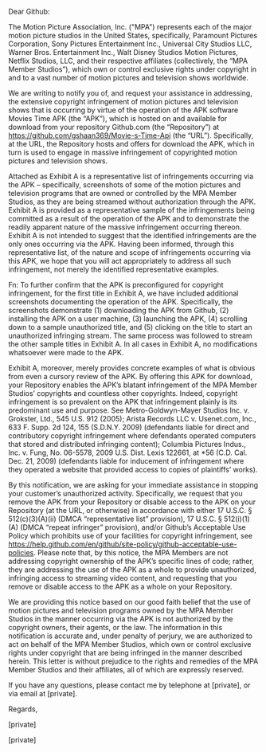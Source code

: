 Dear Github:

 

The Motion Picture Association, Inc. ("MPA") represents each of the major motion picture studios in the United States, specifically, Paramount Pictures Corporation, Sony Pictures Entertainment Inc., Universal City Studios LLC, Warner Bros. Entertainment Inc., Walt Disney Studios Motion Pictures, Netflix Studios, LLC, and their respective affiliates (collectively, the “MPA Member Studios”), which own or control exclusive rights under copyright in and to a vast number of motion pictures and television shows worldwide.

 

We are writing to notify you of, and request your assistance in addressing, the extensive copyright infringement of motion pictures and television shows that is occurring by virtue of the operation of the APK software Movies Time APK (the “APK”), which is hosted on and available for download from your repository Github.com (the “Repository”) at https://github.com/gshaan369/Movie-s-Time-Api (the “URL”). Specifically, at the URL, the Repository hosts and offers for download the APK, which in turn is used to engage in massive infringement of copyrighted motion pictures and television shows.

 

Attached as Exhibit A is a representative list of infringements occurring via the APK – specifically, screenshots of some of the motion pictures and television programs that are owned or controlled by the MPA Member Studios, as they are being streamed without authorization through the APK. Exhibit A is provided as a representative sample of the infringements being committed as a result of the operation of the APK and to demonstrate the readily apparent nature of the massive infringement occurring thereon. Exhibit A is not intended to suggest that the identified infringements are the only ones occurring via the APK. Having been informed, through this representative list, of the nature and scope of infringements occurring via this APK, we hope that you will act appropriately to address all such infringement, not merely the identified representative examples.

 

Fn:  To further confirm that the APK is preconfigured for copyright infringement, for the first title in Exhibit A, we have included additional screenshots documenting the operation of the APK.  Specifically, the screenshots demonstrate (1) downloading the APK from Github, (2) installing the APK on a user machine, (3) launching the APK, (4) scrolling down to a sample unauthorized title, and (5) clicking on the title to start an unauthorized infringing stream.  The same process was followed to stream the other sample titles in Exhibit A.  In all cases in Exhibit A, no modifications whatsoever were made to the APK. 

 

Exhibit A, moreover, merely provides concrete examples of what is obvious from even a cursory review of the APK. By offering this APK for download, your Repository enables the APK’s blatant infringement of the MPA Member Studios’ copyrights and countless other copyrights. Indeed, copyright infringement is so prevalent on the APK that infringement plainly is its predominant use and purpose. See Metro-Goldwyn-Mayer Studios Inc. v. Grokster, Ltd., 545 U.S. 912 (2005); Arista Records LLC v. Usenet.com, Inc., 633 F. Supp. 2d 124, 155 (S.D.N.Y. 2009) (defendants liable for direct and contributory copyright infringement where defendants operated computers that stored and distributed infringing content); Columbia Pictures Indus., Inc. v. Fung, No. 06-5578, 2009 U.S. Dist. Lexis 122661, at *56 (C.D. Cal. Dec. 21, 2009) (defendants liable for inducement of infringement where they operated a website that provided access to copies of plaintiffs’ works).

 

By this notification, we are asking for your immediate assistance in stopping your customer’s unauthorized activity. Specifically, we request that you remove the APK from your Repository or disable access to the APK on your Repository (at the URL, or otherwise) in accordance with either 17 U.S.C. § 512(c)(3)(A)(ii) (DMCA “representative list” provision), 17 U.S.C. § 512(i)(1)(A) (DMCA “repeat infringer” provision), and/or Github’s Acceptable Use Policy which prohibits use of your facilities for copyright infringement, see https://help.github.com/en/github/site-policy/github-acceptable-use-policies. Please note that, by this notice, the MPA Members are not addressing copyright ownership of the APK’s specific lines of code; rather, they are addressing the use of the APK as a whole to provide unauthorized, infringing access to streaming video content, and requesting that you remove or disable access to the APK as a whole on your Repository.

 

We are providing this notice based on our good faith belief that the use of motion pictures and television programs owned by the MPA Member Studios in the manner occurring via the APK is not authorized by the copyright owners, their agents, or the law. The information in this notification is accurate and, under penalty of perjury, we are authorized to act on behalf of the MPA Member Studios, which own or control exclusive rights under copyright that are being infringed in the manner described herein. This letter is without prejudice to the rights and remedies of the MPA Member Studios and their affiliates, all of which are expressly reserved.

If you have any questions, please contact me by telephone at [private], or via email at [private].  

 

Regards,



[private]    

[private]  
